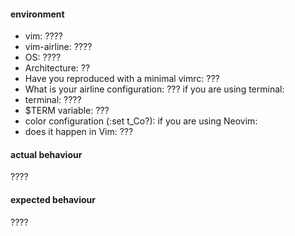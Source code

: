 #### environment

- vim: ????
- vim-airline: ????
- OS: ????
- Architecture: ??
- Have you reproduced with a minimal vimrc: ???
- What is your airline configuration: ???
if you are using terminal:
- terminal: ????
- $TERM variable: ???
- color configuration (:set t_Co?):
if you are using Neovim:
- does it happen in Vim: ???

#### actual behaviour

????

#### expected behaviour

????
